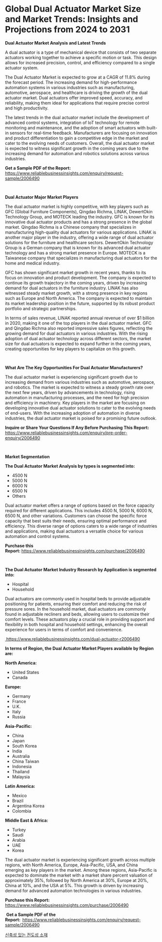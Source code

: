 <p><h1>Global Dual Actuator Market Size and Market Trends: Insights and Projections from 2024 to 2031</h1></p><p><strong>Dual Actuator Market Analysis and Latest Trends</strong></p>
<p><p>A dual actuator is a type of mechanical device that consists of two separate actuators working together to achieve a specific motion or task. This design allows for increased precision, control, and efficiency compared to a single actuator system.</p><p>The Dual Actuator Market is expected to grow at a CAGR of 11.8% during the forecast period. The increasing demand for high-performance automation systems in various industries such as manufacturing, automotive, aerospace, and healthcare is driving the growth of the dual actuator market. Dual actuators offer improved speed, accuracy, and reliability, making them ideal for applications that require precise control and high productivity.</p><p>The latest trends in the dual actuator market include the development of advanced control systems, integration of IoT technology for remote monitoring and maintenance, and the adoption of smart actuators with built-in sensors for real-time feedback. Manufacturers are focusing on innovation and product differentiation to gain a competitive edge in the market and cater to the evolving needs of customers. Overall, the dual actuator market is expected to witness significant growth in the coming years due to the increasing demand for automation and robotics solutions across various industries.</p></p>
<p><strong>Get a Sample PDF of the Report:&nbsp;</strong> <a href="https://www.reliablebusinessinsights.com/enquiry/request-sample/2006490">https://www.reliablebusinessinsights.com/enquiry/request-sample/2006490</a></p>
<p>&nbsp;</p>
<p><strong>Dual Actuator Major Market Players</strong></p>
<p><p>The dual actuator market is highly competitive, with key players such as GFC (Global Furniture Components), Qingdao Richma, LINAK, DewertOkin Technology Group, and MOTECK leading the industry. GFC is known for its innovative dual actuator products and has a strong presence in the global market. Qingdao Richma is a Chinese company that specializes in manufacturing high-quality dual actuators for various applications. LINAK is another major player in the industry, offering a wide range of dual actuator solutions for the furniture and healthcare sectors. DewertOkin Technology Group is a German company that is known for its advanced dual actuator technology and has a strong market presence in Europe. MOTECK is a Taiwanese company that specializes in manufacturing dual actuators for the home and medical industry.</p><p>GFC has shown significant market growth in recent years, thanks to its focus on innovation and product development. The company is expected to continue its growth trajectory in the coming years, driven by increasing demand for dual actuators in the furniture industry. LINAK has also witnessed steady market growth, with a strong presence in key regions such as Europe and North America. The company is expected to maintain its market leadership position in the future, supported by its robust product portfolio and strategic partnerships.</p><p>In terms of sales revenue, LINAK reported annual revenue of over $1 billion in 2020, making it one of the top players in the dual actuator market. GFC and Qingdao Richma also reported impressive sales figures, reflecting the growing demand for dual actuators in various industries. With the rising adoption of dual actuator technology across different sectors, the market size for dual actuators is expected to expand further in the coming years, creating opportunities for key players to capitalize on this growth.</p></p>
<p>&nbsp;</p>
<p><strong>What Are The Key Opportunities For Dual Actuator Manufacturers?</strong></p>
<p><p>The dual actuator market is experiencing significant growth due to increasing demand from various industries such as automotive, aerospace, and robotics. The market is expected to witness a steady growth rate over the next few years, driven by advancements in technology, rising automation in manufacturing processes, and the need for high precision and efficiency in machinery. Key players in the market are focusing on developing innovative dual actuator solutions to cater to the evolving needs of end-users. With the increasing adoption of automation in diverse industries, the dual actuator market is poised for a promising future outlook.</p></p>
<p><strong>Inquire or Share Your Questions If Any Before Purchasing This Report:</strong> <a href="https://www.reliablebusinessinsights.com/enquiry/pre-order-enquiry/2006490">https://www.reliablebusinessinsights.com/enquiry/pre-order-enquiry/2006490</a></p>
<p>&nbsp;</p>
<p><strong>Market Segmentation</strong></p>
<p><strong>The Dual Actuator Market Analysis by types is segmented into:</strong></p>
<p><ul><li>4500 N</li><li>5000 N</li><li>6000 N</li><li>6500 N</li><li>Others</li></ul></p>
<p><p>Dual actuator market offers a range of options based on the force capacity required for different applications. This includes 4500 N, 5000 N, 6000 N, 6500 N, and other variations. Customers can choose the specific force capacity that best suits their needs, ensuring optimal performance and efficiency. This diverse range of options caters to a wide range of industries and applications, making dual actuators a versatile choice for various automation and control systems.</p></p>
<p><strong>Purchase this Report:&nbsp;</strong><a href="https://www.reliablebusinessinsights.com/purchase/2006490">https://www.reliablebusinessinsights.com/purchase/2006490</a></p>
<p>&nbsp;</p>
<p><strong>The Dual Actuator Market Industry Research by Application is segmented into:</strong></p>
<p><ul><li>Hospital</li><li>Household</li></ul></p>
<p><p>Dual actuators are commonly used in hospital beds to provide adjustable positioning for patients, ensuring their comfort and reducing the risk of pressure sores. In the household market, dual actuators are commonly found in adjustable recliners and beds, allowing users to customize their comfort levels. These actuators play a crucial role in providing support and flexibility in both hospital and household settings, enhancing the overall experience for users in terms of comfort and convenience.</p></p>
<p><a href="https://www.reliablebusinessinsights.com/dual-actuator-r2006490">&nbsp;https://www.reliablebusinessinsights.com/dual-actuator-r2006490</a></p>
<p><strong>In terms of Region, the Dual Actuator Market Players available by Region are:</strong></p>
<p>
    <p> <strong> North America: </strong>
        <ul>
            <li>United States</li>
            <li>Canada</li>
        </ul>
        </p> 
    <p> <strong> Europe: </strong>
        <ul>
            <li>Germany</li>
            <li>France</li>
            <li>U.K.</li>
            <li>Italy</li>
            <li>Russia</li>
        </ul>
        </p> 
    <p> <strong> Asia-Pacific: </strong>
        <ul>
            <li>China</li>
            <li>Japan</li>
            <li>South Korea</li>
            <li>India</li>
            <li>Australia</li>
            <li>China Taiwan</li>
            <li>Indonesia</li>
            <li>Thailand</li>
            <li>Malaysia</li>
        </ul>
        </p> 
    <p> <strong> Latin America: </strong>
        <ul>
            <li>Mexico</li>
            <li>Brazil</li>
            <li>Argentina Korea</li>
            <li>Colombia</li>
        </ul>
        </p> 
    <p> <strong> Middle East & Africa: </strong>
        <ul>
            <li>Turkey</li>
            <li>Saudi</li>
            <li>Arabia</li>
            <li>UAE</li>
            <li>Korea</li>
        </ul>
    </p>
    </p>
<p><p>The dual actuator market is experiencing significant growth across multiple regions, with North America, Europe, Asia-Pacific, USA, and China emerging as key players in the market. Among these regions, Asia-Pacific is expected to dominate the market with a market share percent valuation of approximately 35%, followed by North America at 30%, Europe at 20%, China at 10%, and the USA at 5%. This growth is driven by increasing demand for advanced automation technologies in various industries.</p></p>
<p><strong>Purchase this Report: </strong><a href="https://www.reliablebusinessinsights.com/purchase/2006490">https://www.reliablebusinessinsights.com/purchase/2006490</a></p>
<p>&nbsp;<strong>Get a Sample PDF of the Report:&nbsp;&nbsp;</strong><a href="https://www.reliablebusinessinsights.com/enquiry/request-sample/2006490">https://www.reliablebusinessinsights.com/enquiry/request-sample/2006490</a></p>
<p><strong></strong></p>
<p><p><a href="https://github.com/gambitz1998/Market-Research-Report-List-2/blob/main/902464668862.md">신축성 있는 전도성 소재</a></p></p>
